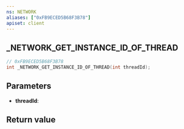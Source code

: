 ```yaml
---
ns: NETWORK
aliases: ["0xFB9ECED5B68F3B78"]
apiset: client
---
```

## _NETWORK_GET_INSTANCE_ID_OF_THREAD

```c
// 0xFB9ECED5B68F3B78
int _NETWORK_GET_INSTANCE_ID_OF_THREAD(int threadId);
```


## Parameters
* **threadId**:

## Return value